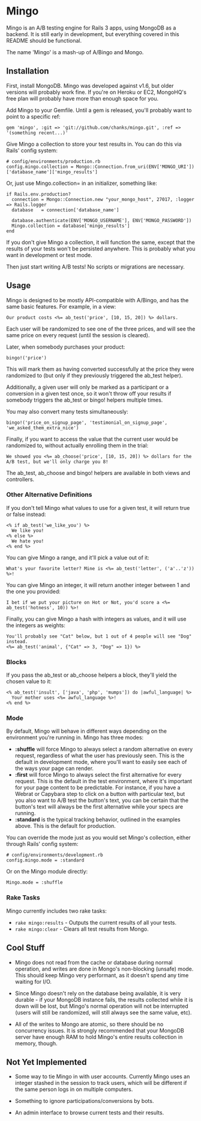 # Mingo #

Mingo is an A/B testing engine for Rails 3 apps, using MongoDB as a backend. It is still early in development, but everything covered in this README should be functional.

The name 'Mingo' is a mash-up of A/Bingo and Mongo.

## Installation ##

First, install MongoDB. Mingo was developed against v1.6, but older versions will probably work fine. If you're on Heroku or EC2, MongoHQ's free plan will probably have more than enough space for you.

Add Mingo to your Gemfile. Until a gem is released, you'll probably want to point to a specific ref:

    gem 'mingo', :git => 'git://github.com/chanks/mingo.git', :ref => '(something recent...)'

Give Mingo a collection to store your test results in. You can do this via Rails' config system:

    # config/environments/production.rb
    config.mingo.collection = Mongo::Connection.from_uri(ENV['MONGO_URI'])['database_name']['mingo_results']

Or, just use Mingo.collection= in an initializer, something like:

    if Rails.env.production?
      connection = Mongo::Connection.new "your_mongo_host", 27017, :logger => Rails.logger
      database   = connection['database_name']

      database.authenticate(ENV['MONGO_USERNAME'], ENV['MONGO_PASSWORD'])
      Mingo.collection = database['mingo_results']
    end

If you don't give Mingo a collection, it will function the same, except that the results of your tests won't be persisted anywhere. This is probably what you want in development or test mode.

Then just start writing A/B tests! No scripts or migrations are necessary.

## Usage ##

Mingo is designed to be mostly API-compatible with A/Bingo, and has the same basic features. For example, in a view:

    Our product costs <%= ab_test('price', [10, 15, 20]) %> dollars.

Each user will be randomized to see one of the three prices, and will see the same price on every request (until the session is cleared).

Later, when somebody purchases your product:

    bingo!('price')

This will mark them as having converted successfully at the price they were randomized to (but only if they previously triggered the ab_test helper).

Additionally, a given user will only be marked as a participant or a conversion in a given test once, so it won't throw off your results if somebody triggers the ab_test or bingo! helpers multiple times.

You may also convert many tests simultaneously:

    bingo!('price_on_signup_page', 'testimonial_on_signup_page', 'we_asked_them_extra_nice')

Finally, if you want to access the value that the current user would be randomized to, without actually enrolling them in the trial:

    We showed you <%= ab_choose('price', [10, 15, 20]) %> dollars for the A/B test, but we'll only charge you 8!

The ab_test, ab_choose and bingo! helpers are available in both views and controllers.

### Other Alternative Definitions ###

If you don't tell Mingo what values to use for a given test, it will return true or false instead:

    <% if ab_test('we_like_you') %>
      We like you!
    <% else %>
      We hate you!
    <% end %>

You can give Mingo a range, and it'll pick a value out of it:

    What's your favorite letter? Mine is <%= ab_test('letter', ('a'..'z')) %>!

You can give Mingo an integer, it will return another integer between 1 and the one you provided:

    I bet if we put your picture on Hot or Not, you'd score a <%= ab_test('hotness', 10)) %>!

Finally, you can give Mingo a hash with integers as values, and it will use the integers as weights:

    You'll probably see "Cat" below, but 1 out of 4 people will see "Dog" instead.
    <%= ab_test('animal', {"Cat" => 3, "Dog" => 1}) %>

### Blocks ###

If you pass the ab_test or ab_choose helpers a block, they'll yield the chosen value to it:

    <% ab_test('insult', ['java', 'php', 'mumps']) do |awful_language| %>
      Your mother uses <%= awful_language %>!
    <% end %>

### Mode ###

By default, Mingo will behave in different ways depending on the environment you're running in. Mingo has three modes:

* **:shuffle** will force Mingo to always select a random alternative on every request, regardless of what the user has previously seen. This is the default in development mode, where you'll want to easily see each of the ways your page can render.
* **:first** will force Mingo to always select the first alternative for every request. This is the default in the test environment, where it's important for your page content to be predictable. For instance, if you have a Webrat or Capybara step to click on a button with particular text, but you also want to A/B test the button's text, you can be certain that the button's text will always be the first alternative while your specs are running.
* **:standard** is the typical tracking behavior, outlined in the examples above. This is the default for production.

You can override the mode just as you would set Mingo's collection, either through Rails' config system:

    # config/environments/development.rb
    config.mingo.mode = :standard

Or on the Mingo module directly:

    Mingo.mode = :shuffle

### Rake Tasks ###

Mingo currently includes two rake tasks:

* `rake mingo:results` - Outputs the current results of all your tests.
* `rake mingo:clear` - Clears all test results from Mongo.

## Cool Stuff ##

* Mingo does not read from the cache or database during normal operation, and writes are done in Mongo's non-blocking (unsafe) mode. This should keep Mingo very performant, as it doesn't spend any time waiting for I/O.

* Since Mingo doesn't rely on the database being available, it is very durable - if your MongoDB instance fails, the results collected while it is down will be lost, but Mingo's normal operation will not be interrupted (users will still be randomized, will still always see the same value, etc).

* All of the writes to Mongo are atomic, so there should be no concurrency issues. It is strongly recommended that your MongoDB server have enough RAM to hold Mingo's entire results collection in memory, though.

## Not Yet Implemented ##

* Some way to tie Mingo in with user accounts. Currently Mingo uses an integer stashed in the session to track users, which will be different if the same person logs in on multiple computers.

* Something to ignore participations/conversions by bots.

* An admin interface to browse current tests and their results.
